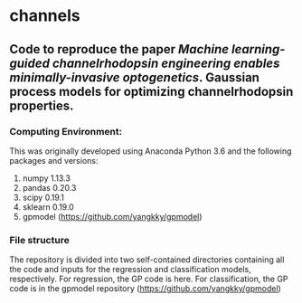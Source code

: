# channels
## Code to reproduce the paper *Machine learning-guided channelrhodopsin engineering enables minimally-invasive optogenetics*. Gaussian process models for optimizing channelrhodopsin properties. 

### Computing Environment:

This was originally developed using Anaconda Python 3.6 and the following packages and versions:

1. numpy 1.13.3
2. pandas 0.20.3
3. scipy 0.19.1
4. sklearn 0.19.0
5. gpmodel (https://github.com/yangkky/gpmodel)

### File structure

The repository is divided into two self-contained directories containing all the code and inputs for the regression and classification models, respectively. For regression, the GP code is here. For classification, the GP code is in the gpmodel repository (https://github.com/yangkky/gpmodel)
